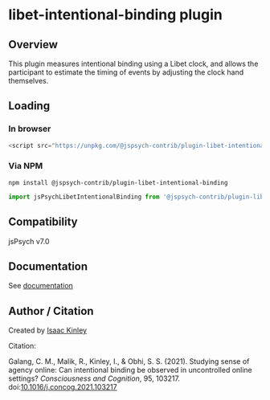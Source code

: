 # libet-intentional-binding plugin

## Overview

This plugin measures intentional binding using a Libet clock, and allows the participant to estimate the timing of events by adjusting the clock hand themselves.

## Loading

### In browser

```js
<script src="https://unpkg.com/@jspsych-contrib/plugin-libet-intentional-binding@1.0.0">
```

### Via NPM

```
npm install @jspsych-contrib/plugin-libet-intentional-binding
```

```js
import jsPsychLibetIntentionalBinding from '@jspsych-contrib/plugin-libet-intentional-binding';
```

## Compatibility

jsPsych v7.0

## Documentation

See [documentation](docs/jspsych-libet-intentional-binding.md)

## Author / Citation

Created by [Isaac Kinley](https://github.com/kinleyid)

Citation:

Galang, C. M., Malik, R., Kinley, I., & Obhi, S. S. (2021). Studying sense of agency online: Can intentional binding be observed in uncontrolled online settings? *Consciousness and Cognition*, 95, 103217. doi:[10.1016/j.concog.2021.103217](https://doi.org/10.1016/j.concog.2021.103217)
